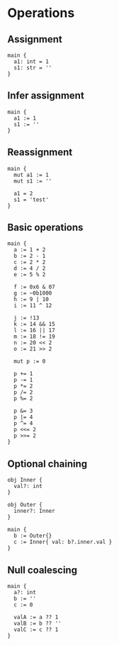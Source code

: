 # Operations

## Assignment
```the
main {
  a1: int = 1
  s1: str = ''
}
```

## Infer assignment
```the
main {
  a1 := 1
  s1 := ''
}
```

## Reassignment
```the
main {
  mut a1 := 1
  mut s1 := ''

  a1 = 2
  s1 = 'test'
}
```

## Basic operations
```the
main {
  a := 1 + 2
  b := 2 - 1
  c := 2 * 2
  d := 4 / 2
  e := 5 % 2

  f := 0x6 & 07
  g := ~0b1000
  h := 9 | 10
  i := 11 ^ 12

  j := !13
  k := 14 && 15
  l := 16 || 17
  m := 18 != 19
  n := 20 << 2
  o := 21 >> 2

  mut p := 0

  p += 1
  p -= 1
  p *= 2
  p /= 2
  p %= 2

  p &= 3
  p |= 4
  p ^= 4
  p <<= 2
  p >>= 2
}
```

## Optional chaining
```the
obj Inner {
  val?: int
}

obj Outer {
  inner?: Inner
}

main {
  b := Outer{}
  c := Inner{ val: b?.inner.val }
}
```

## Null coalescing
```the
main {
  a?: int
  b := ''
  c := 0

  valA := a ?? 1
  valB := b ?? ''
  valC := c ?? 1
}
```
